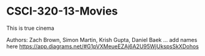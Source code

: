 # CSCI-320-13-Movies
This is  true cinema

Authors:
Zach Brown, Simon Martin, Krish Gupta, Daniel Baek
... add names here
https://app.diagrams.net/#G1pVXMeueEZAj6A2U95WjUkspsSkXDohos
